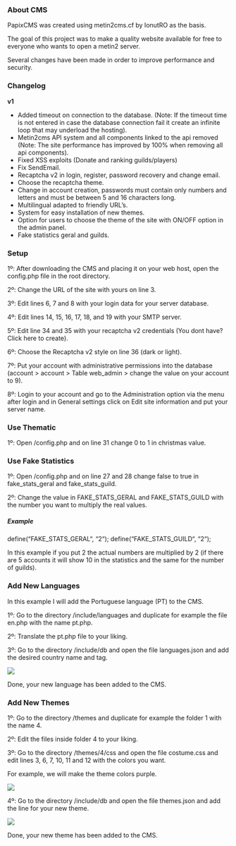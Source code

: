 ### About CMS
PapixCMS was created using metin2cms.cf by IonutRO as the basis.

The goal of this project was to make a quality website available for free to everyone who wants to open a metin2 server.

Several changes have been made in order to improve performance and security.


### Changelog
**v1**
- Added timeout on connection to the database. (Note: If the timeout time is not entered in case the database connection fail it create an infinite loop that may underload the hosting).
- Metin2cms API system and all components linked to the api removed (Note: The site performance has improved by 100% when removing all api components).
- Fixed XSS exploits (Donate and ranking guilds/players)
- Fix SendEmail.
- Recaptcha v2 in login, register, password recovery and change email.
- Choose the recaptcha theme.
- Change in account creation, passwords must contain only numbers and letters and must be between 5 and 16 characters long.
- Multilingual adapted to friendly URL’s.
- System for easy installation of new themes.
- Option for users to choose the theme of the site with ON/OFF option in the admin panel.
- Fake statistics geral and guilds.

### Setup
1º: After downloading the CMS and placing it on your web host, open the config.php file in the root directory.

2º: Change the URL of the site with yours on line 3.

3º: Edit lines 6, 7 and 8 with your login data for your server database.

4º: Edit lines 14, 15, 16, 17, 18, and 19 with your SMTP server.

5º: Edit line 34 and 35 with your recaptcha v2 credentials (You dont have? Click here to create).

6º: Choose the Recaptcha v2 style on line 36 (dark or light).

7º: Put your account with administrative permissions into the database (account > account > Table web_admin > change the value on your account to 9).

8º: Login to your account and go to the Administration option via the menu after login and in General settings click on Edit site information and put your server name.

### Use Thematic
1º: Open /config.php and on line 31 change 0 to 1 in christmas value.

### Use Fake Statistics
1º: Open /config.php and on line 27 and 28 change false to true in fake_stats_geral and fake_stats_guild.

2º: Change the value in FAKE_STATS_GERAL and FAKE_STATS_GUILD with the number you want to multiply the real values.

 
##### Example
define(“FAKE_STATS_GERAL“, “2“);
define(“FAKE_STATS_GUILD“, “2“);

In this example if you put 2 the actual numbers are multiplied by 2 (if there are 5 accounts it will show 10 in the statistics and the same for the number of guilds).

### Add New Languages
In this example I will add the Portuguese language (PT) to the CMS.

1º: Go to the directory /include/languages and duplicate for example the file en.php with the name pt.php.

2º: Translate the pt.php file to your liking.

3º: Go to the directory /include/db and open the file languages.json and add the desired country name and tag.


![](https://i.epvpimg.com/E4Vncab.png)

Done, your new language has been added to the CMS.

### Add New Themes

1º: Go to the directory /themes and duplicate for example the folder 1 with the name 4. 

2º: Edit the files inside folder 4 to your liking.

3º: Go to the directory /themes/4/css and open the file costume.css and edit lines 3, 6, 7, 10, 11 and 12 with the colors you want.

For example, we will make the theme colors purple.

![](https://i.epvpimg.com/OPmDbab.png)

4º: Go to the directory /include/db and open the file themes.json and add the line for your new theme. 

![](https://i.epvpimg.com/ivOrbab.png)

Done, your new theme has been added to the CMS.

